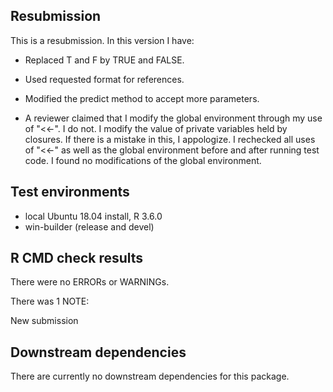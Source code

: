 ## Resubmission
This is a resubmission. In this version I have:

* Replaced T and F by TRUE and FALSE.

* Used requested format for references.

* Modified the predict method to accept more parameters.

* A reviewer claimed that I modify the global environment through my use of "<<-". I do not. I modify the value of private variables held by closures. If there is a mistake in this, I appologize. I rechecked all uses of "<<-" as well as the global environment before and after running test code. I found no modifications of the global environment.

## Test environments
* local Ubuntu 18.04 install, R 3.6.0
* win-builder (release and devel)

## R CMD check results
There were no ERRORs or WARNINGs.

There was 1 NOTE:

New submission

## Downstream dependencies
There are currently no downstream dependencies for this package.
